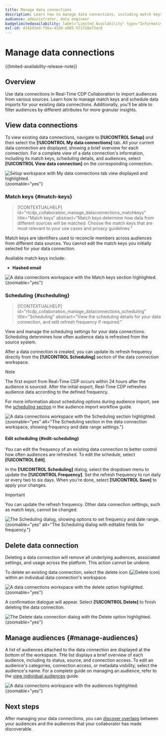 ```yaml
---
title: Manage data connections
description: Learn how to manage data connections, including match keys, scheduling, use cases, and audience filtering in Real-Time CDP Collaboration
audience: administrator, data engineer
badgelimitedavailability: label="Limited Availability" type="Informative" url="https://helpx.adobe.com/legal/product-descriptions/real-time-customer-data-platform-collaboration.html newtab=true"
exl-id: d142d3ed-f56a-4150-a885-571728a73ac8
---
```

# Manage data connections

{{limited-availability-release-note}}

## Overview

Use data connections in Real-Time CDP Collaboration to import audiences from various sources. Learn how to manage match keys and schedule data imports for your existing data connections. Additionally, you'll be able to filter audiences by different attributes for more granular insights.

## View data connections

To view existing data connections, navigate to **[!UICONTROL Setup]** and then select the **[!UICONTROL My data connections]** tab. All your current data connection are displayed, showing a brief overview for each connection. For a complete view of a data connection's information, including its match keys, scheduling details, and audiences, select **[!UICONTROL View data connection]** on the corresponding connection.

![Setup workspace with My data connections tab view displayed and highlighted.](/help/assets/setup/manage-data-connection/my-data-connections.png){zoomable="yes"}

### Match keys {#match-keys}

>[!CONTEXTUALHELP]
>id="rtcdp_collaboration_manage_dataconnections_matchkeys"
>title="Match keys"
>abstract="Match keys determine how data from different sources will be matched. Choose the match keys that are most relevant to your use cases and privacy guidelines."

Match keys are identifiers used to reconcile members across audiences from different data sources. You cannot edit the match keys you initially selected for your data connection. 

Available match keys include:

- **Hashed email**

![A data connections workspace with the Match keys section highlighted.](/help/assets/setup/manage-data-connection/view-data-connection-match-keys.png){zoomable="yes"}

### Scheduling {#scheduling}

>[!CONTEXTUALHELP]
>id="rtcdp_collaboration_manage_dataconnections_scheduling"
>title="Scheduling"
>abstract="View the scheduling details for your data connection, and edit refresh frequency if required."

View and manage the scheduling settings for your data connections. Scheduling determines how often audience data is refreshed from the source system.

After a data connection is created, you can update its refresh frequency directly from the **[!UICONTROL Scheduling]** section of the data connection workspace.

>[!NOTE]
>
>The first export from Real-Time CDP occurs within 24 hours after the audience is sourced. After the initial export, Real-Time CDP refreshes audience data according to the defined frequency.

For more information about scheduling options during audience import, see the [scheduling section](/help/guide/setup/onboard-audiences.md#schedule) in the audience import workflow guide.

![A data connections workspace with the Scheduling section highlighted.](/help/assets/setup/manage-data-connection/view-data-connection-scheduling.png){zoomable="yes" alt="The Scheduling section in the data connection workspace, showing frequency and date range settings."}

#### Edit scheduling {#edit-scheduling}

You can edit the frequency of an existing data connection to better control how often audiences are refreshed. To edit the schedule, select **[!UICONTROL Edit]**. 

In the **[!UICONTROL Scheduling]** dialog, select the dropdown menu to update the **[!UICONTROL Frequency]**. Set the refresh frequency to run daily or every two to six days. When you're done, select **[!UICONTROL Save]** to apply your changes.

>[!IMPORTANT]
>
>You can update the refresh frequency. Other data connection settings, such as match keys, cannot be changed.

![The Scheduling dialog, showing options to set frequency and date range.](../../assets/setup/manage-data-connection/scheduling-dialog.png){zoomable="yes" alt="The Scheduling dialog with editable fields for frequency."}

## Delete data connection

Deleting a data connection will remove all underlying audiences, associated settings, and usage across the platform. This action cannot be undone.

To delete an existing data connection, select the delete icon (![Delete icon](/help/assets/common/delete.svg)) within an individual data connection's workspace.

![A data connections workspace with the delete option highlighted.](/help/assets/setup/manage-data-connection/delete-data-connection.png){zoomable="yes"}

A confirmation dialogue will appear. Select **[!UICONTROL Delete]** to finish deleting the data connection.

![The Delete data connection dialog with the Delete option highlighted.](/help/assets/setup/manage-data-connection/delete-data-connection-confirm.png){zoomable="yes"}

## Manage audiences {#manage-audiences}

A list of audiences attached to the data connection are displayed at the bottom of the workspace. THe list displays a brief overview of each audience, including its status, source, and connection access. To edit an audience's categories, connection access, or metadata visbility, select the audience's name. For a complete guide on managing an audience, refer to the [view individual audiences](./onboard-audiences.md#view-individual-audiences) guide.

![A data connections workspace with the audiences highlighted.](/help/assets/setup/manage-data-connection/view-data-connection-manage-audiences.png){zoomable="yes"}

## Next steps

After managing your data connections, you can [discover overlaps](/help/guide/collaborate/discover.md) between your audiences and the audiences that your collaborator has made discoverable.
